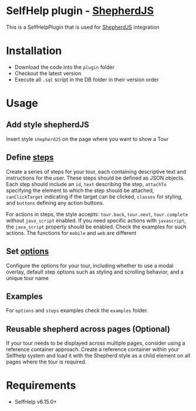 # SelfHelp plugin - [ShepherdJS](https://shepherdjs.dev)

This is a SelfHelpPlugin that is used for [ShepherdJS](https://shepherdjs.dev) integration


# Installation

 - Download the code into the `plugin` folder
 - Checkout the latest version 
 - Execute all `.sql` script in the DB folder in their version order 

# Usage

## Add style shepherdJS
Insert style `shepherdJS` on the page where you want to show a Tour

## Define [steps](https://shepherdjs.dev/docs/Step.html)
Create a series of steps for your tour, each containing descriptive text and instructions for the user. These steps should be defined as JSON objects. Each step should include an `id`, `text` describing the step, `attachTo` specifying the element to which the step should be attached, `canClickTarget` indicating if the target can be clicked, `classes` for styling, and `buttons` defining any action buttons. 

For actions in steps, the style accepts: `tour.back`, `tour.next`, `tour.complete` without `java_script` enabled. If you need specific actions with `javascript`, the `java_script` property should be enabled. Check the examples for such actions. The functions for `mobile` and `web` are different

## Set [options](https://shepherdjs.dev/docs/Tour.html)
Configure the options for your tour, including whether to use a modal overlay, default step options such as styling and scrolling behavior, and a unique tour name

## Examples
For `options` and `steps` examples check the `examples` folder.

## Reusable shepherd across pages (Optional)
If your tour needs to be displayed across multiple pages, consider using a reference container approach. Create a reference container within your Selfhelp system and load it with the Shepherd style as a child element on all pages where the tour is required.

# Requirements

 - SelfHelp v6.15.0+
